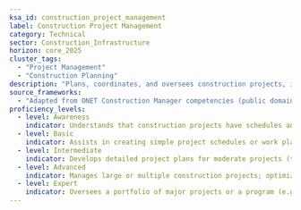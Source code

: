 ```yaml
---
ksa_id: construction_project_management
label: Construction Project Management
category: Technical
sector: Construction_Infrastructure
horizon: core_2025
cluster_tags:
  - "Project Management"
  - "Construction Planning"
description: "Plans, coordinates, and oversees construction projects, including scheduling work, managing budgets and resources, liaising with clients/stakeholders, and ensuring completion to specifications on time and within budget."
source_frameworks:
  - "Adapted from ONET Construction Manager competencies (public domain):contentReference[oaicite:177]{index=177}:contentReference[oaicite:178]{index=178}"
proficiency_levels:
  - level: Awareness
    indicator: Understands that construction projects have schedules and budgets; observes how supervisors track progress.
  - level: Basic
    indicator: Assists in creating simple project schedules or work plans; keeps daily logs and helps monitor material deliveries and crew tasks under supervision.
  - level: Intermediate
    indicator: Develops detailed project plans for moderate projects (timeline, manpower, materials); coordinates multiple trades; identifies and mitigates minor risks (weather delays, small scope changes); communicates progress to stakeholders.
  - level: Advanced
    indicator: Manages large or multiple construction projects; optimizes sequences of work to prevent delays; controls project costs vs. budget; negotiates with subcontractors; implements quality assurance and safety oversight as part of project execution.
  - level: Expert
    indicator: Oversees a portfolio of major projects or a program (e.g. infrastructure program); establishes company-wide project management standards; excels at stakeholder management (owners, regulators, community) and handles major risks/claims or contract changes; mentors other project managers.
---
```

